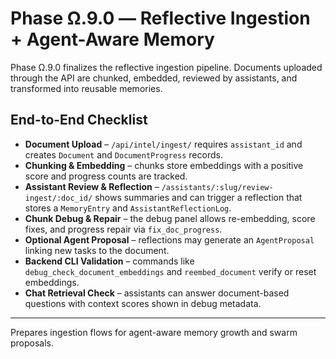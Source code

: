 # Phase Ω.9.0 — Reflective Ingestion + Agent-Aware Memory

Phase Ω.9.0 finalizes the reflective ingestion pipeline. Documents uploaded through the API are chunked, embedded, reviewed by assistants, and transformed into reusable memories.

## End-to-End Checklist

- **Document Upload** – `/api/intel/ingest/` requires `assistant_id` and creates `Document` and `DocumentProgress` records.
- **Chunking & Embedding** – chunks store embeddings with a positive score and progress counts are tracked.
- **Assistant Review & Reflection** – `/assistants/:slug/review-ingest/:doc_id/` shows summaries and can trigger a reflection that stores a `MemoryEntry` and `AssistantReflectionLog`.
- **Chunk Debug & Repair** – the debug panel allows re-embedding, score fixes, and progress repair via `fix_doc_progress`.
- **Optional Agent Proposal** – reflections may generate an `AgentProposal` linking new tasks to the document.
- **Backend CLI Validation** – commands like `debug_check_document_embeddings` and `reembed_document` verify or reset embeddings.
- **Chat Retrieval Check** – assistants can answer document-based questions with context scores shown in debug metadata.

---
Prepares ingestion flows for agent-aware memory growth and swarm proposals.
